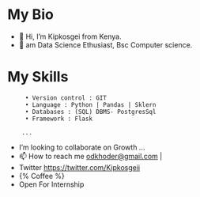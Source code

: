  # My Bio
  
- 👋 Hi, I’m Kipkosgei from Kenya.
- 👀 am Data Science Ethusiast, Bsc Computer science.

# My Skills

         • Version control : GIT
         • Language : Python | Pandas | Sklern
         • Databases : (SQL) DBMS- PostgresSql 
         • Framework : Flask
        
        ...
-    I’m looking to collaborate on Growth ...
- 📫 How to reach me odkhoder@gmail.com | 
-    Twitter https://twitter.com/Kipkosgeii
-    {% Coffee %}
-    Open For Internship

<!---
Kipkosgeii
--->
